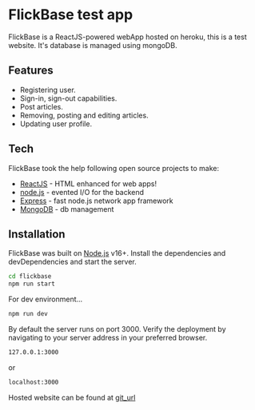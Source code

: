 # FlickBase test app

FlickBase is a ReactJS-powered webApp hosted on heroku, this is a test website. It's database is managed using mongoDB.

## Features

- Registering user.
- Sign-in, sign-out capabilities.
- Post articles.
- Removing, posting and editing articles.
- Updating user profile.

## Tech

FlickBase took the help following open source projects to make:

- [ReactJS] - HTML enhanced for web apps!
- [node.js] - evented I/O for the backend
- [Express] - fast node.js network app framework
- [MongoDB] - db management

## Installation

FlickBase was built on [Node.js] v16+.
Install the dependencies and devDependencies and start the server.

```sh
cd flickbase
npm run start
```

For dev environment...

```sh
npm run dev
```
By default the server runs on port 3000.  Verify the deployment by navigating to your server address in your preferred browser.
```sh
127.0.0.1:3000
```
or
```sh
localhost:3000
```

Hosted website can be found at [git_url]

   [git_url]: <https://test-first-appx.herokuapp.com/>
   [node.js]: <http://nodejs.org>
   [MongoDB]: <https://www.mongodb.com/>
   [express]: <http://expressjs.com>
   [ReactJS]: <http://reactjs.org>

